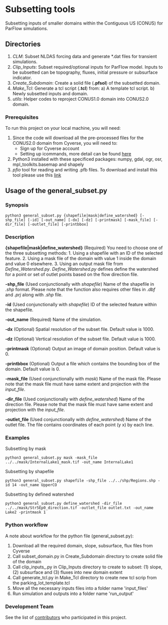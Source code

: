 # Subsetting tools

Subsetting inputs of smaller domains within the Contiguous US (CONUS) for ParFlow simulations. 

## Directories

1. *CLM*: Subset NLDAS forcing data and generate *.dat files for transient simulations.
2. *Clip_Inputs*: Subset required/optional inputs for ParFlow model. Inputs to be subsetted can be topography, fluxes, initial pressure or subsurface indicator.
3. *Create_Subdomain*: Create a solid file (**.pfsol**) of the subsetted domain.
4. *Make_Tcl*: Generate a tcl script (**.tcl**) from:
	a) A template tcl script.
	b) Newly subsetted inputs and domain.
5. *utils*: Helper codes to reproject CONUS1.0 domain into CONUS2.0 domain.

### Prerequisites

To run this project on your local machine, you will need:
1. Since the code will download all the pre-processed files for the CONUS2.0 domain from Cyverse, you will need to:
	* Sign up for Cyverse account
	* Setting up icommands, more detail can be found [here](https://wiki.cyverse.org/wiki/display/DS/Setting+Up+iCommands) 
2. Python3 installed with these specificed packages: numpy, gdal, ogr, osr, mpl_toolkits.basemap and shapely
3. *pfio* tool for reading and writing .pfb files. To download and install this tool please use this [link](https://github.com/hydroframe/tools/tree/master/pfio)

## Usage of the general_subset.py

### Synopsis

```
python3 general_subset.py {shapefile|mask|define_watershed} [-shp_file] [-id] [-out_name] [-dx] [-dz] [-printmask] [-mask_file] [-dir_file] [-outlet_file] [-printbbox]
```

### Description

**{shapefile|mask|define_watershed}** (Required) You need to choose one of the three subsetting methods:
	1. Using a shapefile with an ID of the selected feature.
	2. Using a mask file of the domain with value 1 inside the domain and value 0 elsewhere.
	3. Using an output mask file from *Define_Watershed.py*. *Define_Watershed.py* defines define the watershed for a point or set of outlet points based on the flow direction file.

**-shp_file** (Used conjunctionally with *shapefile*) Name of the shapefile in *.shp* format. Please note that the function also requires other files in *.dbf* and *.prj* along with *.shp* file.   

**-id** (Used conjunctionally with *shapefile*) ID of the selected feature within the shapefile.

**-out_name** (Required) Name of the simulation.

**-dx** (Optional) Spatial resolution of the subset file. Default value is 1000. 

**-dz** (Optional) Vertical resolution of the subset file. Default value is 1000. 

**-printmask** (Optional) Output an image of domain position. Default value is 0.

**-printbbox** (Optional) Output a file which contains the bounding box of the domain. Default value is 0.

**-mask_file** (Used conjunctionally with *mask*) Name of the mask file. Please note that the mask file must have same extent and projection with the *input_file*.

**-dir_file** (Used conjunctionally with *define_watershed*) Name of the direction file. Please note that the mask file must have same extent and projection with the *input_file*.

**-outlet_file** (Used conjunctionally with *define_watershed*) Name of the outlet file. The file contains coordinates of each point (y x) by each line.

### Examples

Subsetting by mask

```
python3 general_subset.py mask -mask_file ../../mask/InternalLake1_mask.tif -out_name InternalLake1
```

Subsetting by shapefile

```
python3 general_subset.py shapefile -shp_file ../../shp/Regions.shp -id 14 -out_name UpperCO
```

Subsetting by defined watershed

```
python3 general_subset.py define_watershed -dir_file ../../mask/Str5Ep0_direction.tif -outlet_file outlet.txt -out_name Lake2 -printmask 1
```

### Python workflow

A note about workflow for the python file (general_subset.py):
1. Download all the required domain, slope, subsurface, flux files from Cyverse
2. Call subset_domain.py in Create_Subdomain directory to create solid file of the domain
3. Call clip_inputs_.py in Clip_Inputs directory to create to subset: (1) slope, (2) subsurface and (3) fluxes into new domain extent
3. Call generate_tcl.py in Make_Tcl directory to create new tcl scrip from the parking_lot_template.tcl
4. Move all the necessary inputs files into a folder name 'input_files'
5. Run simulation and outputs into a folder name 'run_output'

### Development Team

See the list of [contributors](https://github.com/orgs/hydroframe/people) who participated in this project.